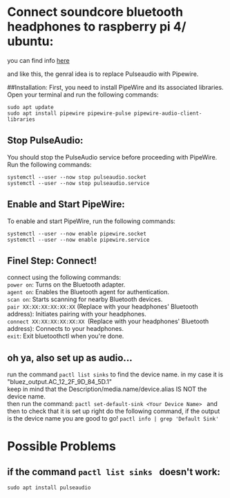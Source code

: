 # Connect soundcore bluetooth headphones to raspberry pi 4/ ubuntu:
you can find info [here](https://askubuntu.com/questions/1339765/replacing-pulseaudio-with-pipewire-in-ubuntu-20-04)

and like this, the genral idea is to replace Pulseaudio with Pipewire.


##Installation:
First, you need to install PipeWire and its associated libraries. Open your terminal and run the following commands:

```
sudo apt update
sudo apt install pipewire pipewire-pulse pipewire-audio-client-libraries
```

## Stop PulseAudio:
You should stop the PulseAudio service before proceeding with PipeWire. Run the following commands:

```
systemctl --user --now stop pulseaudio.socket
systemctl --user --now stop pulseaudio.service
```
## Enable and Start PipeWire:
To enable and start PipeWire, run the following commands:
```
systemctl --user --now enable pipewire.socket
systemctl --user --now enable pipewire.service
```

## Finel Step: Connect!
connect using the following commands:<br />
```power on```: Turns on the Bluetooth adapter.<br />
```agent on```: Enables the Bluetooth agent for authentication.<br />
```scan on```: Starts scanning for nearby Bluetooth devices.<br />
```pair XX:XX:XX:XX:XX:XX``` (Replace with your headphones' Bluetooth address): Initiates pairing with your headphones.<br />
```connect XX:XX:XX:XX:XX:XX ```(Replace with your headphones' Bluetooth address): Connects to your headphones.<br />
```exit```: Exit bluetoothctl when you're done.<br />

## oh ya, also set up as audio... 
run the command ``` pactl list sinks ``` to find the device name. in my case it is "bluez_output.AC_12_2F_9D_84_5D.1" <br /> keep in mind that the Description/media.name/device.alias IS NOT the device name. <br />
then run the command: ```pactl set-default-sink <Your Device Name> ```
and then to check that it is set up right do the following command, if the output is the device name you are good to go!
``` pactl info | grep 'Default Sink' ```

# Possible Problems
## if the command ```pactl list sinks ``` doesn't work:
```sudo apt install pulseaudio```

